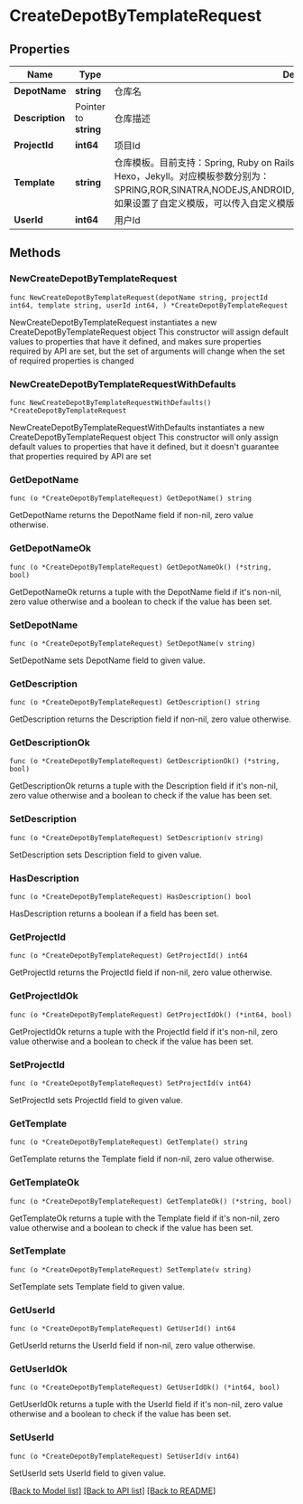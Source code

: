 # CreateDepotByTemplateRequest

## Properties

Name | Type | Description | Notes
------------ | ------------- | ------------- | -------------
**DepotName** | **string** | 仓库名 | 
**Description** | Pointer to **string** | 仓库描述 | [optional] 
**ProjectId** | **int64** | 项目Id | 
**Template** | **string** | 仓库模板。目前支持：Spring, Ruby on Rails，Ruby Sinatra，Node.js，Android，Python，Hexo，Jekyll。对应模板参数分别为：SPRING,ROR,SINATRA,NODEJS,ANDROID,FLASK,CLOUD_API_HEXO,CLOUD_API_JEKYLL。如果设置了自定义模版，可以传入自定义模版的仓库Id | 
**UserId** | **int64** | 用户Id | 

## Methods

### NewCreateDepotByTemplateRequest

`func NewCreateDepotByTemplateRequest(depotName string, projectId int64, template string, userId int64, ) *CreateDepotByTemplateRequest`

NewCreateDepotByTemplateRequest instantiates a new CreateDepotByTemplateRequest object
This constructor will assign default values to properties that have it defined,
and makes sure properties required by API are set, but the set of arguments
will change when the set of required properties is changed

### NewCreateDepotByTemplateRequestWithDefaults

`func NewCreateDepotByTemplateRequestWithDefaults() *CreateDepotByTemplateRequest`

NewCreateDepotByTemplateRequestWithDefaults instantiates a new CreateDepotByTemplateRequest object
This constructor will only assign default values to properties that have it defined,
but it doesn't guarantee that properties required by API are set

### GetDepotName

`func (o *CreateDepotByTemplateRequest) GetDepotName() string`

GetDepotName returns the DepotName field if non-nil, zero value otherwise.

### GetDepotNameOk

`func (o *CreateDepotByTemplateRequest) GetDepotNameOk() (*string, bool)`

GetDepotNameOk returns a tuple with the DepotName field if it's non-nil, zero value otherwise
and a boolean to check if the value has been set.

### SetDepotName

`func (o *CreateDepotByTemplateRequest) SetDepotName(v string)`

SetDepotName sets DepotName field to given value.


### GetDescription

`func (o *CreateDepotByTemplateRequest) GetDescription() string`

GetDescription returns the Description field if non-nil, zero value otherwise.

### GetDescriptionOk

`func (o *CreateDepotByTemplateRequest) GetDescriptionOk() (*string, bool)`

GetDescriptionOk returns a tuple with the Description field if it's non-nil, zero value otherwise
and a boolean to check if the value has been set.

### SetDescription

`func (o *CreateDepotByTemplateRequest) SetDescription(v string)`

SetDescription sets Description field to given value.

### HasDescription

`func (o *CreateDepotByTemplateRequest) HasDescription() bool`

HasDescription returns a boolean if a field has been set.

### GetProjectId

`func (o *CreateDepotByTemplateRequest) GetProjectId() int64`

GetProjectId returns the ProjectId field if non-nil, zero value otherwise.

### GetProjectIdOk

`func (o *CreateDepotByTemplateRequest) GetProjectIdOk() (*int64, bool)`

GetProjectIdOk returns a tuple with the ProjectId field if it's non-nil, zero value otherwise
and a boolean to check if the value has been set.

### SetProjectId

`func (o *CreateDepotByTemplateRequest) SetProjectId(v int64)`

SetProjectId sets ProjectId field to given value.


### GetTemplate

`func (o *CreateDepotByTemplateRequest) GetTemplate() string`

GetTemplate returns the Template field if non-nil, zero value otherwise.

### GetTemplateOk

`func (o *CreateDepotByTemplateRequest) GetTemplateOk() (*string, bool)`

GetTemplateOk returns a tuple with the Template field if it's non-nil, zero value otherwise
and a boolean to check if the value has been set.

### SetTemplate

`func (o *CreateDepotByTemplateRequest) SetTemplate(v string)`

SetTemplate sets Template field to given value.


### GetUserId

`func (o *CreateDepotByTemplateRequest) GetUserId() int64`

GetUserId returns the UserId field if non-nil, zero value otherwise.

### GetUserIdOk

`func (o *CreateDepotByTemplateRequest) GetUserIdOk() (*int64, bool)`

GetUserIdOk returns a tuple with the UserId field if it's non-nil, zero value otherwise
and a boolean to check if the value has been set.

### SetUserId

`func (o *CreateDepotByTemplateRequest) SetUserId(v int64)`

SetUserId sets UserId field to given value.



[[Back to Model list]](../README.md#documentation-for-models) [[Back to API list]](../README.md#documentation-for-api-endpoints) [[Back to README]](../README.md)


